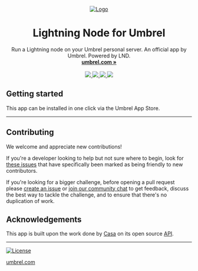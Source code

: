 <p align="center">
  <a href="https://umbrel.com">
    <img src="https://i.imgur.com/kNSdYQy.jpg" alt="Logo">
  </a>
  <h1 align="center">Lightning Node for Umbrel</h1>
  <p align="center">
    Run a Lightning node on your Umbrel personal server. An official app by Umbrel. Powered by LND.
    <br />
    <a href="https://umbrel.com"><strong>umbrel.com »</strong></a>
    <br />
    <br />
    <a href="https://twitter.com/umbrel">
      <img src="https://img.shields.io/twitter/follow/umbrel?style=social" />
    </a>
    <a href="https://t.me/getumbrel">
      <img src="https://img.shields.io/badge/community-chat-%235351FB">
    </a>
    <a href="https://reddit.com/r/getumbrel">
      <img src="https://img.shields.io/reddit/subreddit-subscribers/getumbrel?style=social">
    </a>
    <a href="https://community.getumbrel.com">
      <img src="https://img.shields.io/badge/community-forum-%235351FB">
    </a>
  </p>
</p>

## Getting started

This app can be installed in one click via the Umbrel App Store.

---

## Contributing

We welcome and appreciate new contributions!

If you're a developer looking to help but not sure where to begin, look for [these issues](https://github.com/getumbrel/umbrel-lightning/issues?q=is%3Aissue+is%3Aopen+label%3A%22good+first+issue%22) that have specifically been marked as being friendly to new contributors.

If you're looking for a bigger challenge, before opening a pull request please [create an issue](https://github.com/getumbrel/umbrel-lightning/issues/new/choose) or [join our community chat](https://t.me/getumbrel) to get feedback, discuss the best way to tackle the challenge, and to ensure that there's no duplication of work.

## Acknowledgements

This app is built upon the work done by [Casa](https://github.com/casa) on its open source [API](https://github.com/Casa/Casa-Node-API).

---

[![License](https://img.shields.io/github/license/getumbrel/umbrel-lightning?color=%235351FB)](https://github.com/getumbrel/umbrel-lightning/blob/master/LICENSE.md)

[umbrel.com](https://umbrel.com)

